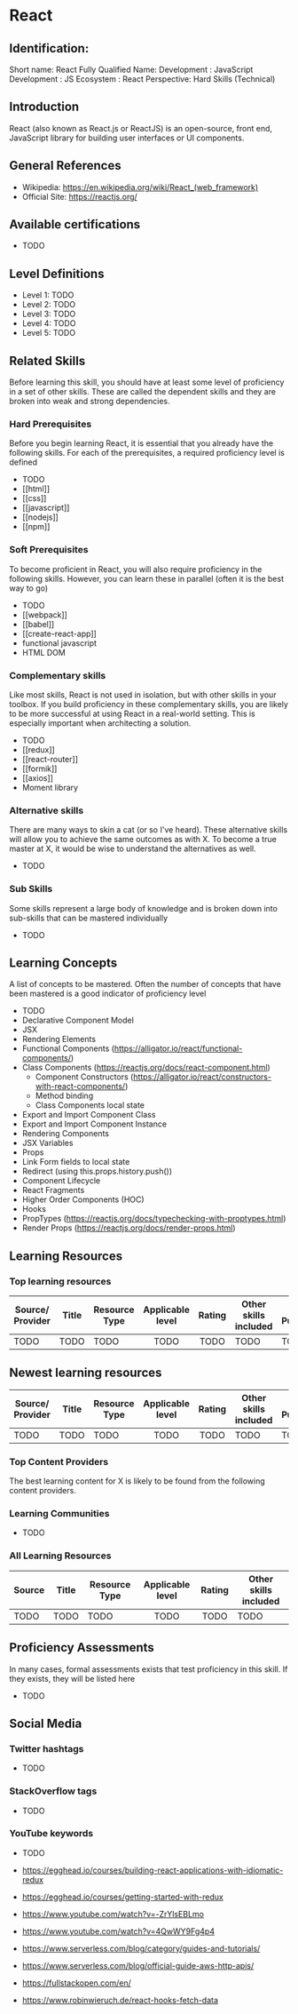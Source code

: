 # React

## Identification:
Short name: React
Fully Qualified Name: Development : JavaScript Development : JS Ecosystem : React
Perspective: Hard Skills (Technical)

## Introduction
React (also known as React.js or ReactJS) is an open-source, front end, JavaScript library for building user interfaces or UI components. 

## General References
- Wikipedia: https://en.wikipedia.org/wiki/React_(web_framework)
- Official Site: https://reactjs.org/

## Available certifications
 - TODO

## Level Definitions
- Level 1: TODO
- Level 2: TODO
- Level 3: TODO
- Level 4: TODO
- Level 5: TODO

## Related Skills
Before learning this skill, you should have at least some level of proficiency in a set of other skills. These are called the 
dependent skills and they are broken into weak and strong dependencies.

### Hard Prerequisites
Before you begin learning React, it is essential that you already have the following skills. For each of the prerequisites, a required proficiency level is defined

- TODO
- [[html]]
- [[css]]
- [[javascript]]
- [[nodejs]]
- [[npm]]

### Soft Prerequisites
To become proficient in React, you will also require proficiency in the following skills. However, you can learn these in parallel (often it is the best way to go)

 - TODO
 - [[webpack]]
 - [[babel]]
 - [[create-react-app]]
 - functional javascript
 - HTML DOM

### Complementary skills
Like most skills, React is not used in isolation, but with other skills in your toolbox. If you build proficiency in these complementary skills, you are likely to be more successful at using React in a real-world setting. This is especially important when architecting a solution.

- TODO
- [[redux]]
- [[react-router]]
- [[formik]]
- [[axios]]
- Moment library

### Alternative skills
There are many ways to skin a cat (or so I've heard). These alternative skills will allow you to achieve the same outcomes as with X. To become a true master at X, it would be wise to understand the alternatives as well.

- TODO

### Sub Skills
Some skills represent a large body of knowledge and is broken down into sub-skills that can be mastered individually

- TODO

## Learning Concepts
A list of concepts to be mastered. Often the number of concepts that have been mastered is a good indicator of proficiency level

- TODO
- Declarative Component Model
- JSX
- Rendering Elements
- Functional Components (https://alligator.io/react/functional-components/)
- Class Components (https://reactjs.org/docs/react-component.html)
  - Component Constructors (https://alligator.io/react/constructors-with-react-components/)
  - Method binding
  - Class Components local state
- Export and Import Component Class
- Export and Import Component Instance
- Rendering Components
- JSX Variables
- Props
- Link Form fields to local state
- Redirect (using this.props.history.push())
- Component Lifecycle
- React Fragments
- Higher Order Components (HOC)
- Hooks
- PropTypes (https://reactjs.org/docs/typechecking-with-proptypes.html)
- Render Props (https://reactjs.org/docs/render-props.html)

## Learning Resources

### Top learning resources

| Source/ Provider | Title | Resource Type | Applicable level | Rating | Other skills included | Date Published |
| -----------------| ----- | ------------- |:----------------:|:------:| --------------------- | -------------- |
| TODO             | TODO  | TODO          | TODO             | TODO   | TODO                  | TODO           |

## Newest learning resources

| Source/ Provider | Title | Resource Type | Applicable level | Rating | Other skills included | Date Published |
| -----------------| ----- | ------------- |:----------------:|:------:| --------------------- | -------------- |
| TODO             | TODO  | TODO          | TODO             | TODO   | TODO                  | TODO           |

### Top Content Providers
The best learning content for X is likely to be found from the following content providers.

### Learning Communities
 - TODO

### All Learning Resources

| Source | Title | Resource Type | Applicable level | Rating | Other skills included |
| -------| ----- | ------------- |:----------------:|:------:| --------------------- |
| TODO   | TODO  | TODO          | TODO             | TODO   | TODO                  |

## Proficiency Assessments
In many cases, formal assessments exists that test proficiency in this skill. If they exists, they will be listed here

 - TODO

## Social Media
### Twitter hashtags
- TODO
### StackOverflow tags
- TODO
### YouTube keywords
- TODO




- https://egghead.io/courses/building-react-applications-with-idiomatic-redux
- https://egghead.io/courses/getting-started-with-redux
- https://www.youtube.com/watch?v=-ZrYlsEBLmo
- https://www.youtube.com/watch?v=4QwWY9Fg4p4
- https://www.serverless.com/blog/category/guides-and-tutorials/
- https://www.serverless.com/blog/official-guide-aws-http-apis/
- https://fullstackopen.com/en/
- https://www.robinwieruch.de/react-hooks-fetch-data